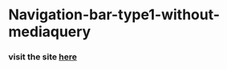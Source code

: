 # Navigation-bar-type1-without-mediaquery
### visit the site [here](https://mayaunnikrishnan.github.io/Navigation-bar-type1-without-mediaquery/)
